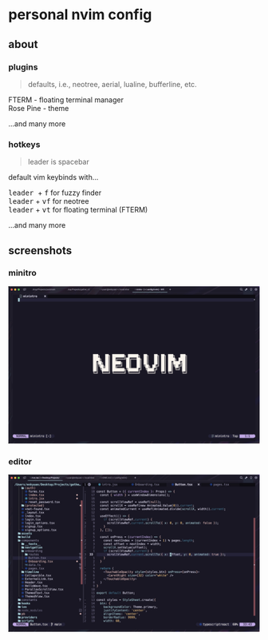 # personal nvim config

## about

### plugins

> defaults, i.e., neotree, aerial, lualine, bufferline, etc.

FTERM - floating terminal manager
<br>
Rose Pine - theme

...and many more

### hotkeys

> leader is spacebar

default vim keybinds with...

<kbd>leader </kbd> + <kbd>f</kbd> for fuzzy finder
<br>
<kbd>leader</kbd> + <kbd>vf</kbd> for neotree
<br>
<kbd>leader</kbd> + <kbd>vt</kbd> for floating terminal (FTERM)
<br>

...and many more

## screenshots

### minitro 

![minitro screenshot](./screenshots/minitro.jpeg)

### editor

![editor screenshot](./screenshots/sample_editor.jpeg)
